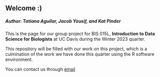 ## Welcome :)
##### Author: Tatiana Aguilar, Jacob Yousif, and Kat Pinder


This is the page for our group project for BIS 015L, **Introduction to Data Science for Biologists** at UC Davis during the Winter 2023 quarter.

This repository will be filled with our work on this project, which is a culmination of the work we have done this quarter using the R software environment.

You can contact us through [email](mailto:taaaguilar@ucdavis.edu)
